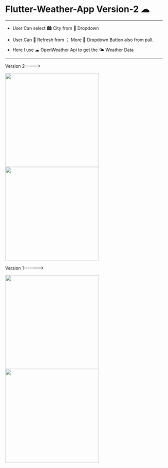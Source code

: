 # Flutter-Weather-App Version-2 ☁
---
- User Can select 🏙️ City from 🔽 Dropdown 
- User Can 🔄 Refresh from ⋮ More 🔽 Dropdown Button also from pull.

- Here I use ☁ OpenWeather Api to get the 🌤 Weather Data
---
Version 2----->

<p float="left">
  <img src="https://user-images.githubusercontent.com/45434391/128247373-edb78ecb-2bd7-4c6f-a950-133260cdac89.jpg" width="300" />
  <img src="https://user-images.githubusercontent.com/45434391/128247729-b99d768f-90e5-46a1-858f-3baffbaeb014.jpg" width="300" />
</p>

Version 1------->

<p float="left">
  <img src="https://user-images.githubusercontent.com/45434391/124164502-8b450900-dac2-11eb-9b9d-fafab4f2ec9a.jpg" width="300" />
  <img src="https://user-images.githubusercontent.com/45434391/124164716-d0693b00-dac2-11eb-9474-a1386021dc48.jpg" width="300" /> 
</p>
